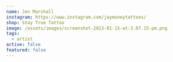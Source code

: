 ```yaml
---
name: Jen Marshall
instagram: https://www.instagram.com/jaymoneytattoos/
shop: Stay True Tattoo
image: /assets/images/screenshot-2023-01-15-at-3.07.15-pm.png
tags:
  - artist
active: false
featured: false
---
```

